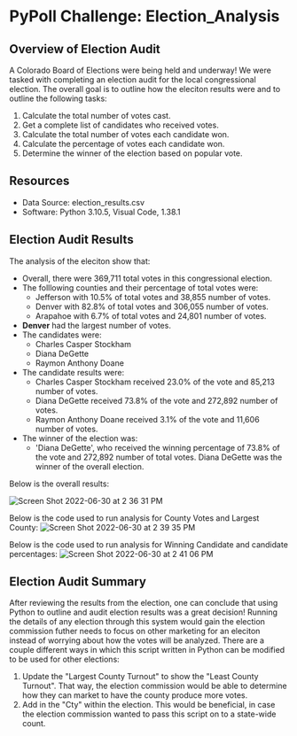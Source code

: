 # PyPoll Challenge: Election_Analysis

## Overview of Election Audit
A Colorado Board of Elections were being held and underway! We were tasked with completing an election audit for the local congressional election. The overall goal is to outline how the eleciton results were and to outline the following tasks:

1. Calculate the total number of votes cast.
2. Get a complete list of candidates who received votes.
3. Calculate the total number of votes each candidate won.
4. Calculate the percentage of votes each candidate won.
5. Determine the winner of the election based on popular vote.

## Resources
- Data Source: election_results.csv
- Software: Python 3.10.5, Visual Code, 1.38.1

## Election Audit Results
The analysis of the eleciton show that:
- Overall, there were 369,711 total votes in this congressional election.
- The folllowing counties and their percentage of total votes were:
  - Jefferson with 10.5% of total votes and 38,855 number of votes.
  - Denver with 82.8% of total votes and 306,055 number of votes.
  - Arapahoe with 6.7% of total votes and 24,801 number of votes.
- **Denver** had the largest number of votes.
- The candidates were:
  - Charles  Casper Stockham
  - Diana DeGette
  - Raymon Anthony Doane
- The candidate results were:
  - Charles Casper Stockham received 23.0% of the vote and 85,213 number of votes.
  - Diana DeGette received 73.8% of the vote and 272,892 number of votes.
  - Raymon Anthony Doane received 3.1% of the vote and 11,606 number of votes.
- The winner of the election was:
  - 'Diana DeGette', who received the winning percentage of 73.8% of the vote and 272,892 number of total votes. Diana DeGette was the winner of the overall election.

Below is the overall results:

![Screen Shot 2022-06-30 at 2 36 31 PM](https://user-images.githubusercontent.com/106715923/176753076-b8aa1d8a-dbbf-45c5-9e8c-533b98b2246d.png)


Below is the code used to run analysis for County Votes and Largest County:
![Screen Shot 2022-06-30 at 2 39 35 PM](https://user-images.githubusercontent.com/106715923/176753497-cbb3abe4-c5c6-4fbb-ad75-f056f0a9d86c.png)


Below is the code used to run analysis for Winning Candidate and candidate percentages:
![Screen Shot 2022-06-30 at 2 41 06 PM](https://user-images.githubusercontent.com/106715923/176753937-e09b5b83-893b-45f7-8eb0-fd69966f3025.png)


## Election Audit Summary
After reviewing the results from the election, one can conclude that using Python to outline and audit election results was a great decision! Running the details of any election through this system would gain the election commission futher needs to focus on other marketing for an eleciton instead of worrying about how the votes will be analyzed. There are a couple different ways in which this script written in Python can be modified to be used for other elections:
1. Update the "Largest County Turnout" to show the "Least County Turnout". That way, the election commission would be able to determine how they can market to have the county produce more votes.
2. Add in the "Cty" within the election. This would be beneficial, in case the election commission wanted to pass this script on to a state-wide count.
